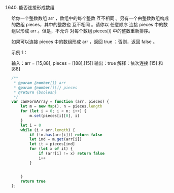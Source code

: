 1640. 能否连接形成数组

给你一个整数数组 arr ，数组中的每个整数 互不相同 。另有一个由整数数组构成的数组 pieces，其中的整数也 互不相同 。请你以 任意顺序 连接 pieces 中的数组以形成 arr 。但是，不允许 对每个数组 pieces[i] 中的整数重新排序。

如果可以连接 pieces 中的数组形成 arr ，返回 true ；否则，返回 false 。

 

示例 1：

输入：arr = [15,88], pieces = [[88],[15]]
输出：true
解释：依次连接 [15] 和 [88]
```js
/**
 * @param {number[]} arr
 * @param {number[][]} pieces
 * @return {boolean}
 */
var canFormArray = function (arr, pieces) {
    let m = new Map(), n = pieces.length
    for (let i = 0; i < n; i++) {
        m.set(pieces[i][0], i)
    }
    let i = 0
    while (i < arr.length) {
        if (!m.has(arr[i])) return false
        let ind = m.get(arr[i])
        let it = pieces[ind]
        for (let x of it) {
            if (arr[i] != x) return false
            i++
        }


    }
    return true
};